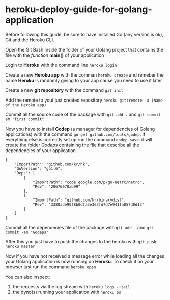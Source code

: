 # heroku-deploy-guide-for-golang-application #

Before following this guide, be sure to have installed Go (any version is ok), Git and the Heroku CLI.

Open the Git Bash inside the folder of your Golang project that contains the file with the *function* **main()** of your application

Login to **Heroku** with the command line `heroku login`

Create a new **Heroku app** with the comman `heroku create` and remeber the name **Heroku** is randomly giving to your app cause you need to use it later

Create a new **git repository** with the command `git init`

Add the remote to yout just created repository `heroku git:remote -a (Name of the Heroku app)`

Commit all the source code of the package with `git add .` and `git commit -am "first commit"`

Now you have to install **Godep** (a manager for dependencies of Golang applications) with the command  `go get github.com/tools/godep`.
If everything else is correctly set up run the command `godep save`. it will create the folder *Godeps* containing the file that describe all the dependencies of your application.

```
{
	"ImportPath": "github.com/kr/hk",
	"GoVersion": "go1.6",
	"Deps": [
		{
			"ImportPath": "code.google.com/p/go-netrc/netrc",
			"Rev": "28676070ab99"
		},
		{
			"ImportPath": "github.com/kr/binarydist",
			"Rev": "3380ade90f8b0dfa3e363fd7d7e941fa857d0d13"
		}
	]
}
```

Commit all the dependecies file of the package with `git add .` and `git commit -am "Godeps"`

After this you just have to push the changes to the heroku with `git push heroku master`

Now if you have not received a message error while loading all the changes your Golang application is now running on **Heroku**.
To check it on your browser just run the command `heroku open`

You can also inspect:
  1. the requests via the log stream with `heroku logs --tail`
  2. the dyno(s) running your application with `heroku ps`
